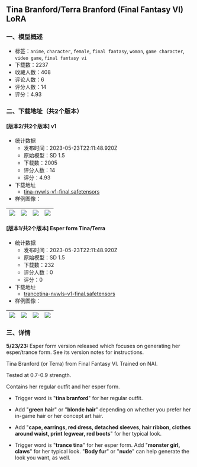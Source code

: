 ## Tina Branford/Terra Branford (Final Fantasy VI) LoRA
### 一、模型概述

- 标签：`anime`, `character`, `female`, `final fantasy`, `woman`, `game character`, `video game`, `final fantasy vi`
- 下载数：2237
- 收藏人数：408
- 评论人数：6
- 评分人数：14
- 评分：4.93

### 二、下载地址（共2个版本）

#### [版本2/共2个版本] v1

- 统计数据
  - 发布时间：2023-05-23T22:11:48.920Z
  - 原始模型：SD 1.5
  - 下载数：2005
  - 评分人数：14
  - 评分：4.93
- 下载地址
  - [tina-nvwls-v1-final.safetensors](https://civitai.com/api/download/models/65188)
- 样例图像：

| <img src="https://image.civitai.com/xG1nkqKTMzGDvpLrqFT7WA/b74775bc-a382-469b-9204-ea0c39bf8eb5/width=450/721521.jpeg" /> | <img src="https://image.civitai.com/xG1nkqKTMzGDvpLrqFT7WA/767084e9-507a-4e2f-9418-96e91d673327/width=450/721515.jpeg" /> | <img src="https://image.civitai.com/xG1nkqKTMzGDvpLrqFT7WA/8a30aac0-0b63-4e0d-9ce0-c7c0c68f0fa2/width=450/721517.jpeg" /> | <img src="https://image.civitai.com/xG1nkqKTMzGDvpLrqFT7WA/5a5a1e75-e83d-45e6-9095-05d0d7c0e8b7/width=450/721518.jpeg" /> |
| ---- | ---- | ---- | ---- |

#### [版本1/共2个版本] Esper form Tina/Terra

- 统计数据
  - 发布时间：2023-05-23T22:11:48.920Z
  - 原始模型：SD 1.5
  - 下载数：232
  - 评分人数：0
  - 评分：0
- 下载地址
  - [trancetina-nvwls-v1-final.safetensors](https://civitai.com/api/download/models/79253)
- 样例图像：

| <img src="https://image.civitai.com/xG1nkqKTMzGDvpLrqFT7WA/f3dbda9b-bbbb-45b6-941a-ed7e75c45786/width=450/889180.jpeg" /> | <img src="https://image.civitai.com/xG1nkqKTMzGDvpLrqFT7WA/cec33b94-6b93-4727-80bc-6060a16e3e1a/width=450/889045.jpeg" /> | <img src="https://image.civitai.com/xG1nkqKTMzGDvpLrqFT7WA/b7b1a348-99b4-4d71-840d-75b09bc42b93/width=450/889048.jpeg" /> | <img src="https://image.civitai.com/xG1nkqKTMzGDvpLrqFT7WA/4915410b-282f-4648-9996-1e80a9157da7/width=450/889047.jpeg" /> |
| ---- | ---- | ---- | ---- |


### 三、详情
<p><strong>5/23/23: </strong>Esper form version released which focuses on generating her esper/trance form. See its version notes for instructions.</p><p></p><p>Tina Branford (or Terra) from Final Fantasy VI. Trained on NAI.</p><p>Tested at 0.7-0.9 strength.</p><p></p><p>Contains her regular outfit and her esper form.</p><ul><li><p>Trigger word is "<strong>tina branford</strong>" for her regular outfit.</p></li><li><p>Add "<strong>green hair</strong>" or "<strong>blonde hair</strong>" depending on whether you prefer her in-game hair or her concept art hair.</p></li><li><p>Add "<strong>cape, earrings, red dress, detached sleeves, hair ribbon, clothes around waist, print legwear, red boots</strong>" for her typical look.</p></li><li><p>Trigger word is "<strong>trance tina</strong>" for her esper form. Add "<strong>monster girl, claws</strong>" for her typical look. "<strong>Body fur</strong>" or "<strong>nude</strong>" can help generate the look you want, as well.</p></li></ul>